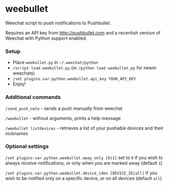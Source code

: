 # weebullet

Weechat script to push notifications to Pushbullet.

Requires an API key from http://pushbullet.com and a recentish version of Weechat with Python support enabled.

### Setup
- Place `weebullet.py` in `~/.weechat/python`
- `/script load weebullet.py` (or `/python load weebullet.py` for newer weechats)
- `/set plugins.var.python.weebullet.api_key YOUR_API_KEY`
- Enjoy!

### Additional commands
`/send_push_note`  - sends a push manually from weechat

`/weebullet` - without arguments, prints a help message

`/weebullet listdevices` - retrieves a list of your pushable devices and their nicknames

### Optional settings
`/set plugins.var.python.weebullet.away_only [0|1]` set to `0` if you wish to always receive notifications, or only when you are marked away (default `1`)

`/set plugins.var.python.weebullet.device_iden [DEVICE_ID|all]` if you wish to be notified only on a specific device, or on all devices (default `all`)
